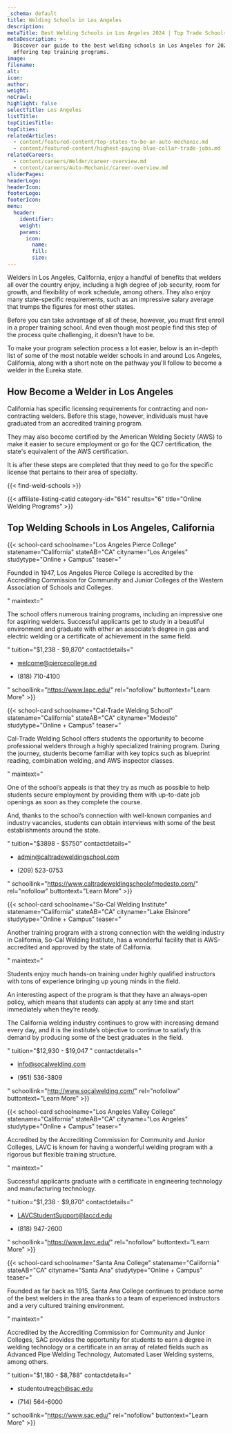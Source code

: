 ```yaml
---
_schema: default
title: Welding Schools in Los Angeles
description:
metaTitle: Best Welding Schools in Los Angeles 2024 | Top Trade Schools
metaDescription: >-
  Discover our guide to the best welding schools in Los Angeles for 2024,
  offering top training programs.
image:
filename:
alt:
icon:
author:
weight:
noCrawl:
highlight: false
selectTitle: Los Angeles
listTitle:
topCitiesTitle:
topCities:
relatedArticles:
  - content/featured-content/top-states-to-be-an-auto-mechanic.md
  - content/featured-content/highest-paying-blue-collar-trade-jobs.md
relatedCareers:
  - content/careers/Welder/career-overview.md
  - content/careers/Auto-Mechanic/career-overview.md
sliderPages:
headerLogo:
headerIcon:
footerLogo:
footerIcon:
menu:
  header:
    identifier:
    weight:
    params:
      icon:
        name:
        fill:
        size:
---
```

Welders in Los Angeles, California, enjoy a handful of benefits that welders all over the country enjoy, including a high degree of job security, room for growth, and flexibility of work schedule, among others. They also enjoy many state-specific requirements, such as an impressive salary average that trumps the figures for most other states.

Before you can take advantage of all of these, however, you must first enroll in a proper training school. And even though most people find this step of the process quite challenging, it doesn't have to be.

To make your program selection process a lot easier, below is an in-depth list of some of the most notable welder schools in and around Los Angeles, California, along with a short note on the pathway you'll follow to become a welder in the Eureka state.

## **How Become a Welder in Los Angeles**

California has specific licensing requirements for contracting and non-contracting welders. Before this stage, however, individuals must have graduated from an accredited training program.

They may also become certified by the American Welding Society (AWS) to make it easier to secure employment or go for the QC7 certification, the state's equivalent of the AWS certification.

It is after these steps are completed that they need to go for the specific license that pertains to their area of specialty.

{{< find-weld-schools >}}

{{< affiliate-listing-catid category-id="614" results="6" title="Online Welding Programs" >}}

## **Top Welding Schools in Los Angeles, California**

{{< school-card schoolname="Los Angeles Pierce College" statename="California" stateAB="CA" cityname="Los Angeles" studytype="Online + Campus" teaser="<p>Founded in 1947, Los Angeles Pierce College is accredited by the Accrediting Commission for Community and Junior Colleges of the Western Association of Schools and Colleges.</p>" maintext="<p>The school offers numerous training programs, including an impressive one for aspiring welders. Successful applicants get to study in a beautiful environment and graduate with either an associate’s degree in gas and electric welding or a certificate of achievement in the same field.</p>" tuition="$1,238 - $9,870" contactdetails="<ul><li><p>welcome@piercecollege.ed</p></li><li><p>(818) 710-4100</p></li></ul>" schoollink="https://www.lapc.edu/" rel="nofollow" buttontext="Learn More" >}}

{{< school-card schoolname="Cal-Trade Welding School" statename="California" stateAB="CA" cityname="Modesto" studytype="Online + Campus" teaser="<p>Cal-Trade Welding School offers students the opportunity to become professional welders through a highly specialized training program. During the journey, students become familiar with key topics such as blueprint reading, combination welding, and AWS inspector classes.</p>" maintext="<p>One of the school’s appeals is that they try as much as possible to help students secure employment by providing them with up-to-date job openings as soon as they complete the course.</p><p>And, thanks to the school’s connection with well-known companies and industry vacancies, students can obtain interviews with some of the best establishments around the state.</p>" tuition="$3898 - $5750" contactdetails="<ul><li><p>admin@caltradeweldingschool.com</p></li><li><p>(209) 523-0753</p></li></ul>" schoollink="https://www.caltradeweldingschoolofmodesto.com/" rel="nofollow" buttontext="Learn More" >}}

{{< school-card schoolname="So-Cal Welding Institute" statename="California" stateAB="CA" cityname="Lake Elsinore" studytype="Online + Campus" teaser="<p>Another training program with a strong connection with the welding industry in California, So-Cal Welding Institute, has a wonderful facility that is AWS-accredited and approved by the state of California.</p>" maintext="<p>Students enjoy much hands-on training under highly qualified instructors with tons of experience bringing up young minds in the field.</p><p>An interesting aspect of the program is that they have an always-open policy, which means that students can apply at any time and start immediately when they’re ready.</p><p>The California welding industry continues to grow with increasing demand every day, and it is the institute’s objective to continue to satisfy this demand by producing some of the best graduates in the field.</p>" tuition="$12,930 - $19,047 " contactdetails="<ul><li><p>​​info@socalwelding.com</p></li><li><p>(951) 536-3809</p></li></ul>" schoollink="http://www.socalwelding.com/" rel="nofollow" buttontext="Learn More" >}}

{{< school-card schoolname="Los Angeles Valley College" statename="California" stateAB="CA" cityname="Los Angeles" studytype="Online + Campus" teaser="<p>Accredited by the Accrediting Commission for Community and Junior Colleges, LAVC is known for having a wonderful welding program with a rigorous but flexible training structure.</p>" maintext="<p>Successful applicants graduate with a certificate in engineering technology and manufacturing technology.<br /></p>" tuition="$1,238 - $9,870" contactdetails="<ul><li><p>LAVCStudentSupport@laccd.edu</p></li><li><p>(818) 947-2600</p></li></ul>" schoollink="https://www.lavc.edu/" rel="nofollow" buttontext="Learn More" >}}

{{< school-card schoolname="Santa Ana College" statename="California" stateAB="CA" cityname="Santa Ana" studytype="Online + Campus" teaser="<p>Founded as far back as 1915, Santa Ana College continues to produce some of the best welders in the area thanks to a team of experienced instructors and a very cultured training environment.</p>" maintext="<p>Accredited by the Accrediting Commission for Community and Junior Colleges, SAC provides the opportunity for students to earn a degree in welding technology or a certificate in an array of related fields such as Advanced Pipe Welding Technology, Automated Laser Welding systems, among others.</p>" tuition="$1,180 - $8,788" contactdetails="<ul><li><p>studentoutre​ach@sac.edu​</p></li><li><p>(714) 564-6000</p><p></p></li></ul>" schoollink="https://www.sac.edu/" rel="nofollow" buttontext="Learn More" >}}